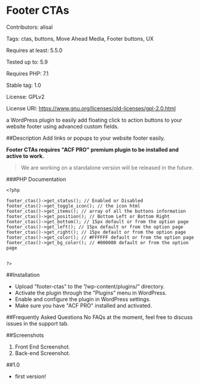 # Footer CTAs

Contributors: alisal

Tags: ctas, buttons, Move Ahead Media, Footer buttons, UX

Requires at least: 5.5.0

Tested up to: 5.9

Requires PHP: 7.1

Stable tag: 1.0

License: GPLv2

License URI: https://www.gnu.org/licenses/old-licenses/gpl-2.0.html

a WordPress plugin to easily add floating click to action buttons to your website footer using advanced custom fields.

##Description
Add links or popups to your website footer easily.

**Footer CTAs requires "ACF PRO" premium plugin to be installed and active to work.**
>We are working on a standalone version will be released in the future.

###PHP Documentation
```
<?php

footer_ctas()->get_status(); // Enabled or Disabled
footer_ctas()->get_toggle_icon(); // the icon html
footer_ctas()->get_items(); // array of all the buttons information
footer_ctas()->get_position(); // Bottom Left or Bottom Right
footer_ctas()->get_bottom(); // 15px default or from the option page
footer_ctas()->get_left(); // 15px default or from the option page
footer_ctas()->get_right(); // 15px default or from the option page
footer_ctas()->get_color(); // #FFFFFF default or from the option page
footer_ctas()->get_bg_color(); // #000000 default or from the option page


?>
```

##Installation
* Upload ”footer-ctas” to the ”/wp-content/plugins/” directory.
* Activate the plugin through the ”Plugins” menu in WordPress.
* Enable and configure the plugin in WordPress settings.
* Make sure you have "ACF PRO" installed and activated.

##Frequently Asked Questions
No FAQs at the moment, feel free to discuss issues in the support tab.

##Screenshots
1. Front End Screenshot.
2. Back-end Screenshot.

##1.0
* first version!